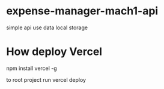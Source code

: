 # expense-manager-mach1-api

simple api use data local storage

# How deploy Vercel

npm install vercel -g

to root project run vercel deploy
